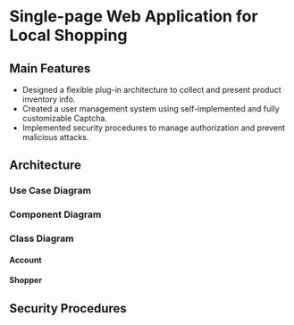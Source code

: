 # Single-page Web Application for Local Shopping

## Main Features

- Designed a flexible plug-in architecture to collect and present product inventory info.
- Created a user management system using self-implemented and fully customizable Captcha.
- Implemented security procedures to manage authorization and prevent malicious attacks.

## Architecture

### Use Case Diagram

### Component Diagram

### Class Diagram

#### Account

#### Shopper

## Security Procedures
